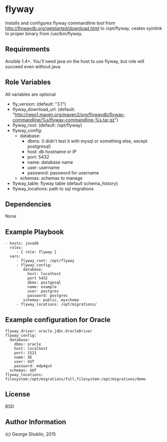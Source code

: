 flyway
=========

Installs and configures flyway commandline tool from http://flywaydb.org/getstarted/download.html to /opt/flyway, ceates symlink to proper binary from /usr/bin/flyway.


Requirements
------------

Ansible 1.4+. You'll need java on the host to use flyway, but role will succeed even without java.

Role Variables
--------------
All variables are optional

- fly_version: (default: "3.1")
- flyway_download_url: (default: "http://repo1.maven.org/maven2/org/flywaydb/flyway-commandline/%s/flyway-commandline-%s.tar.gz")
- flyway_root: (default: /opt/flyway)
- flyway_config: 
  - database:
    - dbms:  (I didn't test it with mysql or something else, except postgresql)
    - host: db hostname or IP
    - port: 5432
    - name: database name
    - user: username
    - password: password for username
  - schemas: schemas to manage
- flyway_table: flyway table (default schema_history)
- flyway_locations: path to sql migrations

Dependencies
------------

None

Example Playbook
----------------

    - hosts: javadb
      roles:
         - { role: flyway }
      vars:
         - flyway_root: /opt/flyway
         - flyway_config:
            database: 
              host: localhost
              port 5432
              dbms: postgesql
              name: example
              user: postgres
              password: postgres
            schemas: public, myschema
         - flyway_locations: /opt/migrations/
        
Example configuration for Oracle
--------------------------------

```
flyway_driver: oracle.jdbc.OracleDriver
flyway_config:
  database:
    dbms: oracle
    host: localhost
    port: 1521
    name: XE
    user: GUT
    password: mdp4gut
  schemas: GUT
flyway_locations: filesystem:/opt/migrations/full,filesystem:/opt/migrations/demo
```

License
-------

BSD

Author Information
------------------

(c) George Shuklin, 2015
